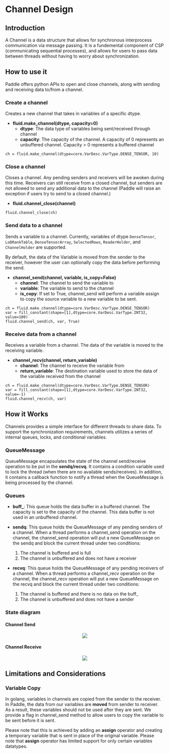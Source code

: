# Channel Design

## Introduction

A Channel is a data structure that allows for synchronous interprocess
communication via message passing.  It is a fundemental component of CSP
(communicating sequential processes), and allows for users to pass data
between threads without having to worry about synchronization.

## How to use it

Paddle offers python APIs to open and close channels, along with sending
and receiving data to/from a channel.

### Create a channel

Creates a new channel that takes in variables of a specific dtype.

- **fluid.make_channel(dtype, capacity=0)**
  - **dtype**: The data type of variables being sent/received through channel
  - **capacity**: The capacity of the channel.  A capacity of 0 represents
    an unbuffered channel.  Capacity > 0 represents a buffered channel

```
ch = fluid.make_channel(dtype=core.VarDesc.VarType.DENSE_TENSOR, 10)
```

### Close a channel

Closes a channel.  Any pending senders and receivers will be awoken during
this time.  Receivers can still receive from a closed channel, but senders
are not allowed to send any additional data to the channel (Paddle will
raise an exception if users try to send to a closed channel.)

- **fluid.channel_close(channel)**

```
fluid.channel_close(ch)
```

### Send data to a channel

Sends a variable to a channel.  Currently, variables of dtype `DenseTensor`,
`LoDRankTable`, `DenseTensorArray`, `SelectedRows`, `ReaderHolder`, and
`ChannelHolder` are supported.

By default, the data of the Variable is moved from the sender to the receiver,
however the user can optionally copy the data before performing the send.

- **channel_send(channel, variable, is_copy=False)**
  - **channel**: The channel to send the variable to
  - **variable**: The variable to send to the channel
  - **is_copy**: If set to True, channel_send will perform a variable assign
  to copy the source variable to a new variable to be sent.

```
ch = fluid.make_channel(dtype=core.VarDesc.VarType.DENSE_TENSOR)
var = fill_constant(shape=[1],dtype=core.VarDesc.VarType.INT32, value=100)
fluid.channel_send(ch, var, True)
```

### Receive data from a channel

Receives a variable from a channel.  The data of the variable is moved to the
receiving variable.

- **channel_recv(channel, return_variable)**
  - **channel**: The channel to receive the variable from
  - **return_variable**: The destination variable used to store the data of the
  variable received from the channel

```
ch = fluid.make_channel(dtype=core.VarDesc.VarType.DENSE_TENSOR)
var = fill_constant(shape=[1],dtype=core.VarDesc.VarType.INT32, value=-1)
fluid.channel_recv(ch, var)
```

## How it Works

Channels provides a simple interface for different threads to share data.
To support the synchronization requirements, channels utilizes a series of
internal queues, locks, and conditional variables.

### QueueMessage

QueueMessage encapsulates the state of the channel send/receive operation to be
put in the **sendq/recvq**.  It contains a condition variable used to lock the
thread (when there are no available sends/receives).  In addition, it contains
a callback function to notify a thread when the QueueMessage is being
processed by the channel.

### Queues

- **buff_**: This queue holds the data buffer in a buffered channel.  The
capacity is set to the capacity of the channel.  This data buffer is not
used in an unbuffered channel.

- **sendq**: This queue holds the QueueMessage of any pending senders of a
channel.  When a thread performs a channel_send operation on the channel, the
channel_send operation will put a new QueueMessage on the sendq and block the
current thread under two conditions:
  1. The channel is buffered and is full
  2. The channel is unbuffered and does not have a receiver

- **recvq**:  This queue holds the QueueMessage of any pending receivers of a
channel.  When a thread performs a channel_recv operation on the channel, the
channel_recv operation will put a new QueueMessage on the recvq and block the
current thread under two conditions:
  1. The channel is buffered and there is no data on the buff_
  2. The channel is unbuffered and does not have a sender

### State diagram

#### Channel Send

<p align="center">
<img src="https://raw.githubusercontent.com/PaddlePaddle/Paddle/develop/doc/fluid/images/channel_send.png"/><br/>
</p>

#### Channel Receive

<p align="center">
<img src="https://raw.githubusercontent.com/PaddlePaddle/Paddle/develop/doc/fluid/images/channel_recv.png"/><br/>
</p>

## Limitations and Considerations

### Variable Copy

In golang, variables in channels are copied from the sender to the receiver.
In Paddle, the data from our variables are **moved** from sender to receiver.
As a result, these variables should not be used after they are sent.  We
provide a flag in channel_send method to allow users to copy the variable to
be sent before it is sent.

Please note that this is achieved by adding an **assign** operator and creating
a temporary variable that is sent in place of the original variable.  Please
note that **assign** operator has limited support for only certain variables
datatypes.
